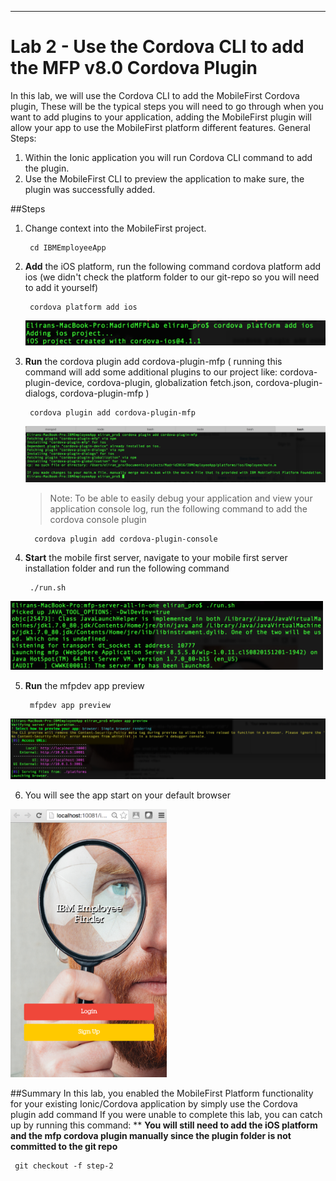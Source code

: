 - - -
# Lab 2 - Use the Cordova CLI to add the MFP v8.0 Cordova Plugin

In this lab, we will use the Cordova CLI to add the MobileFirst Cordova plugin, These will be the typical steps you will need to go through when you want to add plugins to your application, adding the MobileFirst plugin will allow your app to use the MobileFirst platform different features. 
General Steps:

1. Within the Ionic application you will run Cordova CLI command to add the plugin.
2. Use the MobileFirst CLI to preview the application to make sure, the plugin was successfully added. 

##Steps

1. Change context into the MobileFirst project.

        cd IBMEmployeeApp        

2. **Add** the iOS platform, run the following command cordova platform add ios (we didn't check the platform folder to our git-repo so you will need to add it yourself) 

        cordova platform add ios
     <img src="images/Lab2-add-ios.png" width=500/>

3. **Run** the cordova plugin add cordova-plugin-mfp ( running this command will add some additional plugins to our project like: cordova-plugin-device, cordova-plugin, globalization	fetch.json, cordova-plugin-dialogs, cordova-plugin-mfp )

        cordova plugin add cordova-plugin-mfp
     <img src="images/Lab2-add-plugin.png" />

	>Note:  To be able to easily debug your application and view your application console log, run the following command to add the cordova console plugin 
	
		 cordova plugin add cordova-plugin-console

4. **Start** the mobile first server, navigate to your mobile first server installation folder and run the following command

        ./run.sh
       
  <img src="images/Lab2-mfp-server.png" width=500/>
  
5. **Run** the mfpdev app preview

        mfpdev app preview

  <img src="images/Lab2-run-mfpdev-preview.png"/>

6.  You will see the app start on your default browser

  <img src="images/Lab2-browser.png" width="250"/>

##Summary
In this lab, you enabled the MobileFirst Platform functionality for your existing Ionic/Cordova application by simply use the Cordova plugin add command
If you were unable to complete this lab, you can catch up by running this command: ** **You will still need to add the iOS platform and the mfp cordova plugin manually since the plugin folder is not committed to the git repo**

     git checkout -f step-2

   